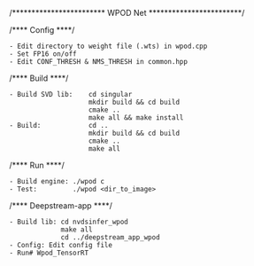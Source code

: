 /************************ WPOD Net ************************/

/**** Config ****/

    - Edit directory to weight file (.wts) in wpod.cpp
    - Set FP16 on/off
    - Edit CONF_THRESH & NMS_THRESH in common.hpp

/**** Build ****/

    - Build SVD lib:    cd singular
                        mkdir build && cd build
                        cmake ..
                        make all && make install
    - Build:            cd .. 
                        mkdir build && cd build
                        cmake ..
                        make all

/**** Run ****/

    - Build engine: ./wpod c
    - Test:         ./wpod <dir_to_image>

/**** Deepstream-app ****/

    - Build lib: cd nvdsinfer_wpod
                 make all
                 cd ../deepstream_app_wpod
    - Config: Edit config file
    - Run# Wpod_TensorRT
